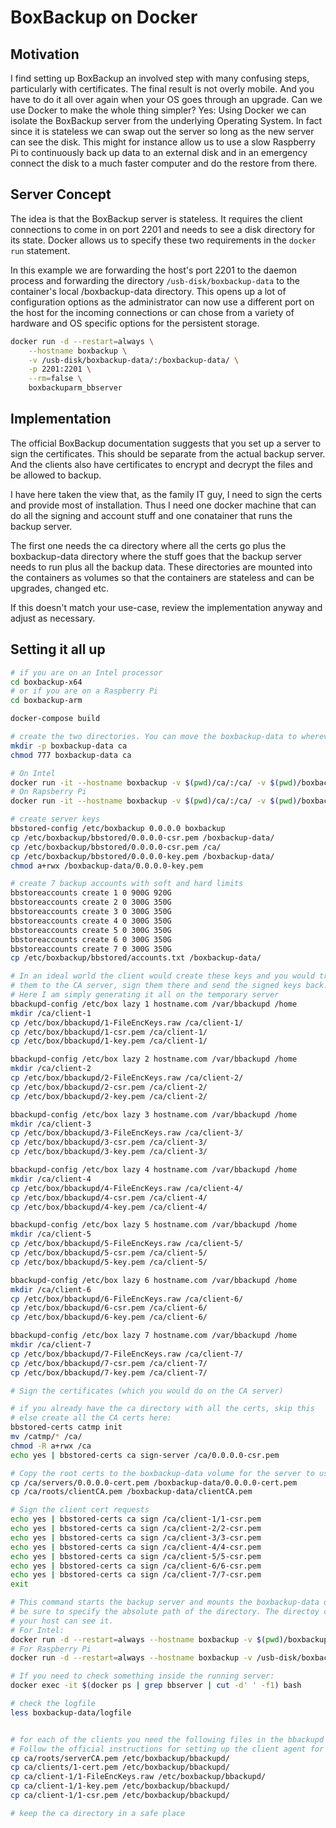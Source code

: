 # BoxBackup on Docker

## Motivation

I find setting up BoxBackup an involved step with many confusing steps, particularly
with certificates. The final result is not overly mobile. And you have to do it all over
again when your OS goes through an upgrade. Can we use Docker to make the
whole thing simpler? Yes: Using Docker we can isolate the BoxBackup server from the
underlying Operating System. In fact since it is stateless we can swap out the server
so long as the new server can see the disk. This might for instance allow us to
use a slow Raspberry Pi to continuously back up data to an external disk and
in an emergency connect the disk to a much faster computer and do the restore from there.

## Server Concept

The idea is that the BoxBackup server is stateless. It requires the client connections
to come in on port 2201 and needs to see a disk directory for its state. Docker allows
us to specify these two requirements in the `docker run` statement.

In this example we are forwarding the host's port 2201 to the daemon process and
forwarding the directory `/usb-disk/boxbackup-data` to the container's local
/boxbackup-data directory. This opens up a lot of configuration options as the
administrator can now use a different port on the host for the incoming connections
or can chose from a variety of hardware and OS specific options for the persistent 
storage.

```bash
docker run -d --restart=always \
	--hostname boxbackup \
	-v /usb-disk/boxbackup-data/:/boxbackup-data/ \
	-p 2201:2201 \
	--rm=false \
	boxbackuparm_bbserver
```

## Implementation

The official BoxBackup documentation suggests that you set up a server to sign the
certificates. This should be separate from the actual backup server. And the clients
also have certificates to encrypt and decrypt the files and be allowed to backup.

I have here taken the view that, as the family IT guy, I need to sign the certs and
provide most of installation. Thus I need one docker machine that can do all the signing
and account stuff and one conatainer that runs the backup server.

The first one needs the ca directory where all the certs go plus the boxbackup-data directory
where the stuff goes that the backup server needs to run plus all the backup data. These 
directories are mounted into the containers as volumes so that the containers are stateless
and can be upgrades, changed etc.

If this doesn't match your use-case, review the implementation anyway and adjust as necessary.

## Setting it all up

```bash
# if you are on an Intel processor
cd boxbackup-x64
# or if you are on a Raspberry Pi
cd boxbackup-arm

docker-compose build

# create the two directories. You can move the boxbackup-data to wherever you have space afterwards
mkdir -p boxbackup-data ca
chmod 777 boxbackup-data ca

# On Intel
docker run -it --hostname boxbackup -v $(pwd)/ca/:/ca/ -v $(pwd)/boxbackup-data/:/boxbackup-data/ --rm=false boxbackupx64_bbtempserver
# On Rapsberry Pi
docker run -it --hostname boxbackup -v $(pwd)/ca/:/ca/ -v $(pwd)/boxbackup-data/:/boxbackup-data/ --rm=false boxbackuparm_bbtempserver

# create server keys
bbstored-config /etc/boxbackup 0.0.0.0 boxbackup
cp /etc/boxbackup/bbstored/0.0.0.0-csr.pem /boxbackup-data/
cp /etc/boxbackup/bbstored/0.0.0.0-csr.pem /ca/
cp /etc/boxbackup/bbstored/0.0.0.0-key.pem /boxbackup-data/
chmod a+rwx /boxbackup-data/0.0.0.0-key.pem

# create 7 backup accounts with soft and hard limits
bbstoreaccounts create 1 0 900G 920G
bbstoreaccounts create 2 0 300G 350G
bbstoreaccounts create 3 0 300G 350G
bbstoreaccounts create 4 0 300G 350G
bbstoreaccounts create 5 0 300G 350G
bbstoreaccounts create 6 0 300G 350G
bbstoreaccounts create 7 0 300G 350G
cp /etc/boxbackup/bbstored/accounts.txt /boxbackup-data/

# In an ideal world the client would create these keys and you would transfer
# them to the CA server, sign them there and send the signed keys back.
# Here I am simply generating it all on the temporary server
bbackupd-config /etc/box lazy 1 hostname.com /var/bbackupd /home
mkdir /ca/client-1
cp /etc/box/bbackupd/1-FileEncKeys.raw /ca/client-1/
cp /etc/box/bbackupd/1-csr.pem /ca/client-1/
cp /etc/box/bbackupd/1-key.pem /ca/client-1/

bbackupd-config /etc/box lazy 2 hostname.com /var/bbackupd /home
mkdir /ca/client-2
cp /etc/box/bbackupd/2-FileEncKeys.raw /ca/client-2/
cp /etc/box/bbackupd/2-csr.pem /ca/client-2/
cp /etc/box/bbackupd/2-key.pem /ca/client-2/

bbackupd-config /etc/box lazy 3 hostname.com /var/bbackupd /home
mkdir /ca/client-3
cp /etc/box/bbackupd/3-FileEncKeys.raw /ca/client-3/
cp /etc/box/bbackupd/3-csr.pem /ca/client-3/
cp /etc/box/bbackupd/3-key.pem /ca/client-3/

bbackupd-config /etc/box lazy 4 hostname.com /var/bbackupd /home
mkdir /ca/client-4
cp /etc/box/bbackupd/4-FileEncKeys.raw /ca/client-4/
cp /etc/box/bbackupd/4-csr.pem /ca/client-4/
cp /etc/box/bbackupd/4-key.pem /ca/client-4/

bbackupd-config /etc/box lazy 5 hostname.com /var/bbackupd /home
mkdir /ca/client-5
cp /etc/box/bbackupd/5-FileEncKeys.raw /ca/client-5/
cp /etc/box/bbackupd/5-csr.pem /ca/client-5/
cp /etc/box/bbackupd/5-key.pem /ca/client-5/

bbackupd-config /etc/box lazy 6 hostname.com /var/bbackupd /home
mkdir /ca/client-6
cp /etc/box/bbackupd/6-FileEncKeys.raw /ca/client-6/
cp /etc/box/bbackupd/6-csr.pem /ca/client-6/
cp /etc/box/bbackupd/6-key.pem /ca/client-6/

bbackupd-config /etc/box lazy 7 hostname.com /var/bbackupd /home
mkdir /ca/client-7
cp /etc/box/bbackupd/7-FileEncKeys.raw /ca/client-7/
cp /etc/box/bbackupd/7-csr.pem /ca/client-7/
cp /etc/box/bbackupd/7-key.pem /ca/client-7/

# Sign the certificates (which you would do on the CA server)

# if you already have the ca directory with all the certs, skip this
# else create all the CA certs here:
bbstored-certs catmp init
mv /catmp/* /ca/
chmod -R a+rwx /ca
echo yes | bbstored-certs ca sign-server /ca/0.0.0.0-csr.pem

# Copy the root certs to the boxbackup-data volume for the server to use
cp /ca/servers/0.0.0.0-cert.pem /boxbackup-data/0.0.0.0-cert.pem
cp /ca/roots/clientCA.pem /boxbackup-data/clientCA.pem

# Sign the client cert requests
echo yes | bbstored-certs ca sign /ca/client-1/1-csr.pem
echo yes | bbstored-certs ca sign /ca/client-2/2-csr.pem
echo yes | bbstored-certs ca sign /ca/client-3/3-csr.pem
echo yes | bbstored-certs ca sign /ca/client-4/4-csr.pem
echo yes | bbstored-certs ca sign /ca/client-5/5-csr.pem
echo yes | bbstored-certs ca sign /ca/client-6/6-csr.pem
echo yes | bbstored-certs ca sign /ca/client-7/7-csr.pem
exit

# This command starts the backup server and mounts the boxbackup-data directory to it.
# be sure to specify the absolute path of the directory. The directoy can be anywhere 
# your host can see it.
# For Intel:
docker run -d --restart=always --hostname boxbackup -v $(pwd)/boxbackup-data/:/boxbackup-data/ -p 2201:2201 --rm=false boxbackupx64_bbserver
# For Raspberry Pi
docker run -d --restart=always --hostname boxbackup -v /usb-disk/boxbackup-data/:/boxbackup-data/ -p 2201:2201 --rm=false boxbackuparm_bbserver

# If you need to check something inside the running server:
docker exec -it $(docker ps | grep bbserver | cut -d' ' -f1) bash

# check the logfile
less boxbackup-data/logfile


# for each of the clients you need the following files in the bbackupd config directory and the bbackupd.config needs to refer to these.
# Follow the official instructions for setting up the client agent for Windows or Linux
cp ca/roots/serverCA.pem /etc/boxbackup/bbackupd/
cp ca/clients/1-cert.pem /etc/boxbackup/bbackupd/
cp ca/client-1/1-FileEncKeys.raw /etc/boxbackup/bbackupd/
cp ca/client-1/1-key.pem /etc/boxbackup/bbackupd/
cp ca/client-1/1-csr.pem /etc/boxbackup/bbackupd/

# keep the ca directory in a safe place
```